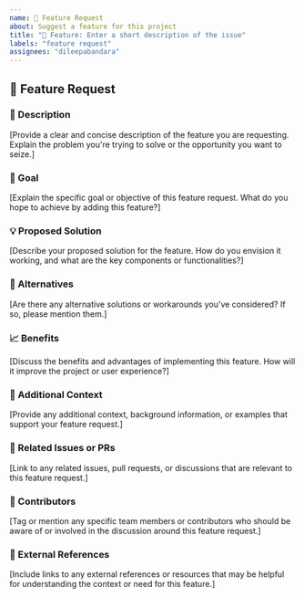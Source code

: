 ```yaml
---
name: 🌱 Feature Request
about: Suggest a feature for this project
title: "🌱 Feature: Enter a short description of the issue"
labels: "feature request"
assignees: "dileepabandara"
---
```


## 🌱 Feature Request

### 📜 Description

[Provide a clear and concise description of the feature you are requesting. Explain the problem you're trying to solve or the opportunity you want to seize.]

### 🎯 Goal

[Explain the specific goal or objective of this feature request. What do you hope to achieve by adding this feature?]

### 💡 Proposed Solution

[Describe your proposed solution for the feature. How do you envision it working, and what are the key components or functionalities?]

### 🧩 Alternatives

[Are there any alternative solutions or workarounds you've considered? If so, please mention them.]

### 📈 Benefits

[Discuss the benefits and advantages of implementing this feature. How will it improve the project or user experience?]

### 💬 Additional Context

[Provide any additional context, background information, or examples that support your feature request.]

### 📌 Related Issues or PRs

[Link to any related issues, pull requests, or discussions that are relevant to this feature request.]

### 👥 Contributors

[Tag or mention any specific team members or contributors who should be aware of or involved in the discussion around this feature request.]

### 🔗 External References

[Include links to any external references or resources that may be helpful for understanding the context or need for this feature.]
